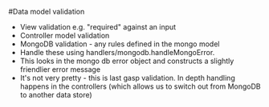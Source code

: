 #Data model validation

 - View validation e.g. "required" against an input
 - Controller model validation 
 - MongoDB validation - any rules defined in the mongo model
  - Handle these using handlers/mongodb.handleMongoError. 
  - This looks in the mongo db error object and constructs a slightly friendlier error message
  - It's not very pretty - this is last gasp validation. In depth handling happens in the controllers (which allows us to switch out from MongoDB to another data store) 